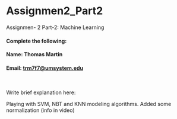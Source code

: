 # Assignmen2_Part2
Assignmen- 2 Part-2: Machine Learning

#### Complete the following:

#### Name: Thomas Martin
#### Email: trm7f7@umsystem.edu

<br/>
 
Write brief explanation here:

Playing with SVM, NBT and KNN modeling algorithms.
Added some normalization (info in video)
